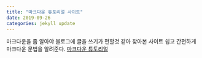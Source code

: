 ```yaml
---
title: "마크다운 튜토리얼 사이트"
date: 2019-09-26
categories: jekyll update
---
```


마크다운을 좀 알아야 블로그에 글을 쓰기가 편할것 같아 찾아본 사이트
쉽고 간편하게 마크다운 문법을 알려준다.
[마크다운 튜토리얼](https://www.markdowntutorial.com)
